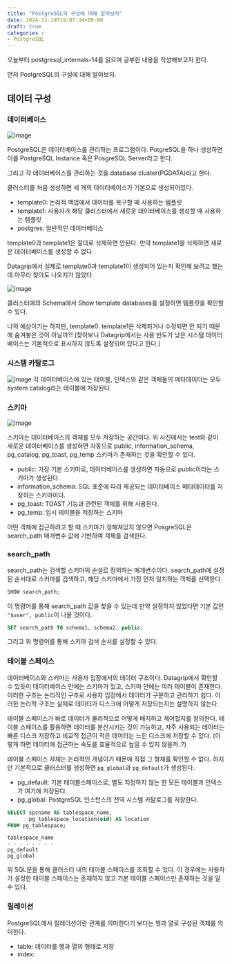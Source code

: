 ```yaml
---
title: "PostgreSQL의 구성에 대해 알아보자"
date: 2024-11-19T19:07:34+09:00
draft: true
categories :
- PostgreSQL
---
```


오늘부터 postgresql_internals-14를 읽으며 공부한 내용을 작성해보고자 한다.

먼저 PostgreSQL의 구성에 대해 알아보자.

## 데이터 구성
### 데이터베이스
![image](https://github.com/user-attachments/assets/f840261a-42a3-4d93-9f73-e9a53ef19459)

PostgreSQL은 데이터베이스를 관리하는 프로그램이다. PotgreSQL을 하나 생성하면 이를 PostgreSQL Instance 혹은 PosgreSQL Server라고 한다.

그리고 각 데이터베이스를 관리하는 것을 database cluster(PGDATA)라고 한다.

클러스터를 처음 생성하면 세 개의 데이터베이스가 기본으로 생성되어있다.

- template0: 논리적 백업에서 데이터를 복구할 때 사용하는 템플릿 
- template1: 사용자가 해당 클러스터에서 새로운 데이터베이스를 생성할 때 사용하는 템플릿
- postgres: 일반적인 데이터베이스

template0과 template1은 절대로 삭제하면 안된다. 만약 template1을 삭제하면 새로운 데이터베이스를 생성할 수 없다.

Datagrip에서 실제로 template0과 template1이 생성되어 있는지 확인해 보려고 했는데 아무리 찾아도 나오지가 않았다.

![image](https://github.com/user-attachments/assets/796adbee-5522-4962-85d9-648cefa69f28)

클러스터에의 Schema에서 Show template databases를 설정하면 템플릿을 확인할 수 있다.

나의 예상이기는 하지만, template0. template1은 삭제되거나 수정되면 안 되기 때문에 숨겨놓은 것이 아닐까?!
(찾아보니 Datagrip에서는 사용 빈도가 낮은 시스템 데이터베이스는 기본적으로 표시하지 않도록 설정되어 있다고 한다.)

### 시스템 카탈로그
![image](https://github.com/user-attachments/assets/d7a0e1b9-1a84-45aa-9c8c-1aadbfea3b2d)
각 데이터베이스에 있는 테이블, 인덱스와 같은 객체들의 메타데이터는 모두 system catalog라는 테이블에 저장된다.

### 스키마
![image](https://github.com/user-attachments/assets/d7a0e1b9-1a84-45aa-9c8c-1aadbfea3b2d)

스키마는 데이터베이스의 객체를 모두 저장하는 공간이다. 위 사진에서는 test와 같이 새로운 데이터베이스를 생성하면 자동으로 public, information_schema, pg_catalog, pg_toast, pg_temp 스키마가 존재하는 것을 확인할 수 있다.

- public: 가장 기본 스키마로, 데이터베이스를 생성하면 자동으로 public이라는 스키마가 생성된다.
- information_schema: SQL 표준에 따라 제공되는 데이터베이스 메타데이터를 저장하는 스키마이다.
- pg_toast: TOAST 기능과 관련된 객체를 위해 사용된다.
- pg_temp: 임시 테이블을 저장하는 스키마

어떤 객체에 접근하려고 할 때 스키마가 정해져있지 않으면 PosgreSQL은 search_path 매개변수 값에 기반하여 객체를 검색한다.

### search_path
search_path는 검색할 스키마의 순설르 정의하는 매개변수이다. search_path에 설정된 순서대로 스키마를 검색하고, 해당 스키마에서 가장 먼저 일치하는 객체를 선택한다.

```sql
SHOW search_path;
```
이 명령어를 통해 search_path 값을 찾을 수 있는데 만약 설정하지 않았다면 기본 값인 `"$user", public`이 나올 것이다.

```sql
SET search_path TO schema1, schema2, public;
```

그리고 위 명령어를 통해 스키마 검색 순서를 설정할 수 있다.

### 테이블 스페이스
데이터베이스와 스키마는 사용자 입장에서의 데이터 구조이다. Datagrip에서 확인할 수 있듯이 데이터베이스 안에는 스키마가 있고, 스키마 안에는 여러 테이블이 존재한다. 이러한 구조는 논리적인 구조로 사용자 입장에서 데이터가 구분하고 관리하기 쉽다.
이러한 논리적 구조는 실제로 데이터가 디스크에 어떻게 저장되는지는 설명하지 않는다.

테이블 스페이스가 바로 데이터가 물리적으로 어떻게 배치하고 제어할지를 정의한다. 테이블 스페이스를 활용하면 데이터를 분산시키는 것이 가능하고, 자주 사용되는 데이터는 빠른 디스크 저장하고 비교적 접근이 적은 데이터는 느린 디스크에 저장할 수 있다. (이렇게 하면 데이터에 접근하는 속도를 효율적으로 높일 수 있지 않을까..?)

테이블 스페이스 자체는 논리적인 개념이기 때문에 직접 그 형체를 확인할 수 없다. 하지만 기본적으로 클러스터를 생성하면 `pg_global`과 `pg_default`가 생성된다.

- pg_default: 기본 테이블스페이스로, 별도 지정하지 않는 한 모든 테이블과 인덱스가 여기에 저장된다.
- pg_global: PostgreSQL 인스턴스의 전역 시스템 카탈로그를 저장한다.

```sql
SELECT spcname AS tablespace_name,
       pg_tablespace_location(oid) AS location
FROM pg_tablespace;
```

```
tablespace_name
- - - - - - - -
pg_default
pg_global
```

위 SQL문을 통해 클러스터 내의 테이블 스페이스를 조회할 수 있다. 이 경우에는 사용자가 설정한 테이블 스페이스는 존재하지 않고 기본 테이블 스페이스만 존재하는 것을 알 수 있다.

### 릴레이션
PostgreSQL에서 릴레이션이란 관계를 의미한다기 보다는 행과 열로 구성된 객체를 의미한다.

- table: 데이터를 행과 열의 형태로 저장
- index: 